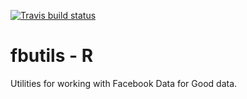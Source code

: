 <!-- badges: start -->
[![Travis build status](https://travis-ci.com/hamishgibbs/fbutils_r.svg?branch=master)](https://travis-ci.com/hamishgibbs/fbutils_r)
<!-- badges: end -->
# fbutils - R
Utilities for working with Facebook Data for Good data.
